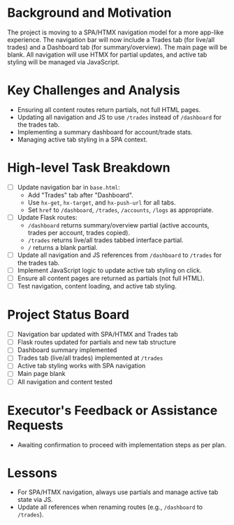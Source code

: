 # Background and Motivation
The project is moving to a SPA/HTMX navigation model for a more app-like experience. The navigation bar will now include a Trades tab (for live/all trades) and a Dashboard tab (for summary/overview). The main page will be blank. All navigation will use HTMX for partial updates, and active tab styling will be managed via JavaScript.

# Key Challenges and Analysis
- Ensuring all content routes return partials, not full HTML pages.
- Updating all navigation and JS to use `/trades` instead of `/dashboard` for the trades tab.
- Implementing a summary dashboard for account/trade stats.
- Managing active tab styling in a SPA context.

# High-level Task Breakdown
- [ ] Update navigation bar in `base.html`:
    - Add "Trades" tab after "Dashboard".
    - Use `hx-get`, `hx-target`, and `hx-push-url` for all tabs.
    - Set `href` to `/dashboard`, `/trades`, `/accounts`, `/logs` as appropriate.
- [ ] Update Flask routes:
    - `/dashboard` returns summary/overview partial (active accounts, trades per account, trades copied).
    - `/trades` returns live/all trades tabbed interface partial.
    - `/` returns a blank partial.
- [ ] Update all navigation and JS references from `/dashboard` to `/trades` for the trades tab.
- [ ] Implement JavaScript logic to update active tab styling on click.
- [ ] Ensure all content pages are returned as partials (not full HTML).
- [ ] Test navigation, content loading, and active tab styling.

# Project Status Board
- [ ] Navigation bar updated with SPA/HTMX and Trades tab
- [ ] Flask routes updated for partials and new tab structure
- [ ] Dashboard summary implemented
- [ ] Trades tab (live/all trades) implemented at `/trades`
- [ ] Active tab styling works with SPA navigation
- [ ] Main page blank
- [ ] All navigation and content tested

# Executor's Feedback or Assistance Requests
- Awaiting confirmation to proceed with implementation steps as per plan.

# Lessons
- For SPA/HTMX navigation, always use partials and manage active tab state via JS.
- Update all references when renaming routes (e.g., `/dashboard` to `/trades`).
